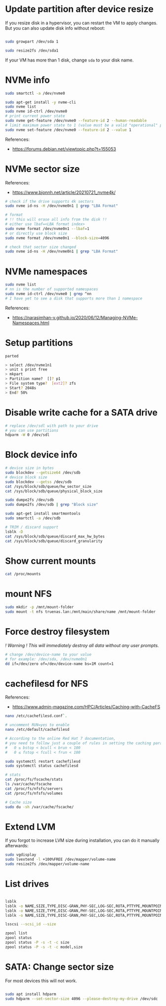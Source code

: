 
# Update partition after device resize

If you resize disk in a hypervisor, you can restart the VM to apply changes.
But you can also update disk info without reboot:

```bash

sudo growpart /dev/sda 1

sudo resize2fs /dev/sda1

```

If your VM has more than 1 disk, change `sda` to your disk name.

# NVMe info

```bash
sudo smartctl -a /dev/nvme0

sudo apt-get install -y nvme-cli
sudo nvme list
sudo nvme id-ctrl /dev/nvme0
# print current power state
sudo nvme get-feature /dev/nvme0 --feature-id 2 --human-readable
# limit maximum power state to 1 (value must be a valid "operational" power state)
sudo nvme set-feature /dev/nvme0 --feature-id 2 --value 1
```

References:
- https://forums.debian.net/viewtopic.php?t=155053

# NVMe sector size

References:
- https://www.bjonnh.net/article/20210721_nvme4k/

```bash
# check if the drive supports 4k sectors
sudo nvme id-ns -H /dev/nvme0n1 | grep "LBA Format"

# format
# !! this will erase all info from the disk !!
# either use lbaf=<LBA format index>
sudo nvme format /dev/nvme0n1 --lbaf=1
# or directly use block size
sudo nvme format /dev/nvme0n1 --block-size=4096

# check that sector size changed
sudo nvme id-ns -H /dev/nvme0n1 | grep "LBA Format"
```

# NVMe namespaces

```bash
sudo nvme list
# nn is the number of supported namespaces
sudo nvme id-ctrl /dev/nvme0 | grep ^nn
# I have yet to see a disk that supports more than 1 namespace
```

References:
- https://narasimhan-v.github.io/2020/06/12/Managing-NVMe-Namespaces.html

# Setup partitions

```bash
parted

> select /dev/nvme1n1
> unit s print free
> mkpart
> Partition name?  []? p1
> File system type?  [ext2]? zfs
> Start? 2048s
> End? 50%
```

# Disable write cache for a SATA drive

```bash
# replace /dev/sdl with path to your drive
# you can use partitions
hdparm -W 0 /dev/sdl
```

# Block device info

```bash
# device size in bytes
sudo blockdev --getsize64 /dev/sdb
# device block size
sudo blockdev --getss /dev/sdb
cat /sys/block/sdb/queue/hw_sector_size
cat /sys/block/sdb/queue/physical_block_size

sudo dumpe2fs /dev/sdb
sudo dumpe2fs /dev/sdb | grep "Block size"

sudo apt-get install smartmontools
sudo smartctl -a /dev/sdb

# TRIM / discard support
lsblk -D
cat /sys/block/sdb/queue/discard_max_hw_bytes
cat /sys/block/sdb/queue/discard_granularity
```

# Show current mounts

```bash
cat /proc/mounts
```

# mount NFS

```bash
sudo mkdir -p /mnt/mount-folder
sudo mount -t nfs truenas.lan:/mnt/main/share/name /mnt/mount-folder
```

# Force destroy filesystem

_! Warning ! This will immediately destroy all data without any user prompts._

```bash
# change /dev/device-name to your value
# for example: /dev/sda, /dev/nvme0n1
dd if=/dev/zero of=/dev/device-name bs=1M count=1
```

# cachefilesd for NFS

References:
- https://www.admin-magazine.com/HPC/Articles/Caching-with-CacheFS

```bash
nano /etc/cachefilesd.conf`.

# uncomment RUN=yes to enable
nano /etc/default/cachefilesd

# According to the online Red Hat 7 documentation,
# you need to follow just a couple of rules in setting the caching parameters:
#   0 ≤ bstop < bcull < brun < 100
#   0 ≤ fstop < fcull < frun < 100

sudo systemctl restart cachefilesd
sudo systemctl status cachefilesd

# stats
cat /proc/fs/fscache/stats
ls /var/cache/fscache
cat /proc/fs/nfsfs/servers
cat /proc/fs/nfsfs/volumes

# Cache size
sudo du -sh /var/cache/fscache/
```

# Extend LVM

If you forgot to increase LVM size during installation,
you can do it manually afterwards:

```bash
sudo vgdisplay
sudo lvextend -l +100%FREE /dev/mapper/volume-name
sudo resize2fs /dev/mapper/volume-name
```

# List drives

```bash

lsblk
lsblk -o NAME,SIZE,TYPE,DISC-GRAN,PHY-SEC,LOG-SEC,ROTA,PTTYPE,MOUNTPOINTS
lsblk -o NAME,SIZE,TYPE,DISC-GRAN,PHY-SEC,LOG-SEC,ROTA,PTTYPE,MOUNTPOINTS,PATH
lsblk -o NAME,SIZE,TYPE,DISC-GRAN,PHY-SEC,LOG-SEC,ROTA,PTTYPE,MOUNTPOINTS,PARTUUID,PTUUID,UUID

lsscsi --scsi_id --size

zpool list
zpool status
zpool status -P -s -t -c size
zpool status -P -s -t -c model,size

```

# SATA: Change sector size

For most devices this will not work.

```bash

sudo apt install hdparm
sudo hdparm --set-sector-size 4096 --please-destroy-my-drive /dev/sdc

```

